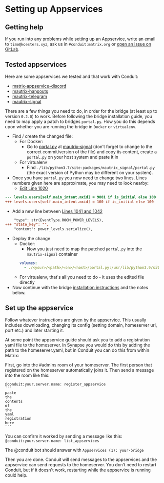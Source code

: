 # Setting up Appservices

## Getting help

If you run into any problems while setting up an Appservice, write an email to `timo@koesters.xyz`, ask us in `#conduit:matrix.org` or [open an issue on GitLab](https://gitlab.com/famedly/conduit/-/issues/new).

## Tested appservices

Here are some appservices we tested and that work with Conduit:
- [matrix-appservice-discord](https://github.com/Half-Shot/matrix-appservice-discord)
- [mautrix-hangouts](https://github.com/mautrix/hangouts/)
- [mautrix-telegram](https://github.com/mautrix/telegram/)
- [mautrix-signal](https://github.com/mautrix/signal)

There are a few things you need to do, in order for the bridge (at least up to version `0.2.0`) to work. Before following the bridge installation guide, you need to map apply a patch to bridges `portal.py`. How you do this depends upon whether you are running the bridge in `Docker` or `virtualenv`.
  - Find / create the changed file:
    - For Docker:
      -  Go to [portal.py](https://github.com/mautrix/signal/blob/master/mautrix_signal/portal.py) at [mautrix-signal](https://github.com/mautrix/signal) (don't forget to change to the correct commit/version of the file) and copy its content, create a `portal.py` on your host system and paste it in
    - For virtualenv
      - Find `./lib/python3.7/site-packages/mautrix_signal/portal.py` (the exact version of Python may be different on your system).
  - Once you have `portal.py` you now need to change two lines. Lines numbers given here are approximate, you may need to look nearby:
    - [Edit Line 1020](https://github.com/mautrix/signal/blob/4ea831536f154aba6419d13292479eb383ea3308/mautrix_signal/portal.py#L1020)
  ```diff
  --- levels.users[self.main_intent.mxid] = 9001 if is_initial else 100
  +++ levels.users[self.main_intent.mxid] = 100 if is_initial else 100
  ```
   - Add a new line between [Lines 1041 and 1042](https://github.com/mautrix/signal/blob/4ea831536f154aba6419d13292479eb383ea3308/mautrix_signal/portal.py#L1041-L1042)

  ```diff
      "type": str(EventType.ROOM_POWER_LEVELS),
  +++ "state_key": "",
      "content": power_levels.serialize(),
  ```
  - Deploy the change
    - Docker:
      - Now you just need to map the patched `portal.py` into the `mautrix-signal` container
      ```yml
      volumes:
        - ./<your>/<path>/<on>/<host>/portal.py:/usr/lib/python3.9/site-packages/mautrix_signal/portal.py
      ```
    - For virtualenv, that's all you need to do - it uses the edited file directly
  - Now continue with the bridge [installation instructions](https://docs.mau.fi/bridges/index.html) and the notes below.

## Set up the appservice

Follow whatever instructions are given by the appservice. This usually includes
downloading, changing its config (setting domain, homeserver url, port etc.)
and later starting it.

At some point the appservice guide should ask you to add a registration yaml
file to the homeserver. In Synapse you would do this by adding the path to the
homeserver.yaml, but in Conduit you can do this from within Matrix:

First, go into the #admins room of your homeserver. The first person that
registered on the homeserver automatically joins it. Then send a message into
the room like this:

    @conduit:your.server.name: register_appservice
    ```
    paste
    the
    contents
    of
    the
    yaml
    registration
    here
    ```

You can confirm it worked by sending a message like this:
`@conduit:your.server.name: list_appservices`

The @conduit bot should answer with `Appservices (1): your-bridge`

Then you are done. Conduit will send messages to the appservices and the
appservice can send requests to the homeserver. You don't need to restart
Conduit, but if it doesn't work, restarting while the appservice is running
could help.
